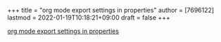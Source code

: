 +++
title = "org mode export settings in properties"
author = [7696122]
lastmod = 2022-01-19T10:18:21+09:00
draft = false
+++

[org mode export settings in properties](https://tipsfordev.com/org-mode-export-settings-in-properties)
